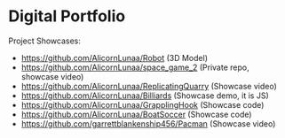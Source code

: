 # Digital Portfolio
Project Showcases:
* https://github.com/AlicornLunaa/Robot (3D Model)
* https://github.com/AlicornLunaa/space_game_2 (Private repo, showcase video)
* https://github.com/AlicornLunaa/ReplicatingQuarry (Showcase video)
* https://github.com/AlicornLunaa/Billiards (Showcase demo, it is JS)
* https://github.com/AlicornLunaa/GrapplingHook (Showcase code)
* https://github.com/AlicornLunaa/BoatSoccer (Showcase code)
* https://github.com/garrettblankenship456/Pacman (Showcase video)